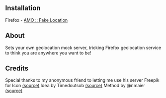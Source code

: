 ## Installation
Firefox - [AMO :: Fake Location](https://addons.mozilla.org/en-US/firefox/addon/fake-location/)

## About
Sets your own geolocation mock server, tricking Firefox geolocation service to think you are anywhere you want to be!

## Credits
Special thanks to my anonymous friend to letting me use his server
Freepik for Icon [(source)](http://www.flaticon.com/free-icon/geolocalization_143980)
Idea by Timedoutsob [(source)](https://www.reddit.com/r/firefox/comments/59ucfh/how_can_i_set_fake_my_geolocation_in_firefox/?ref=share&ref_source=link)
Method by @nmaier [(source)](http://stackoverflow.com/a/24937564/1828637)

